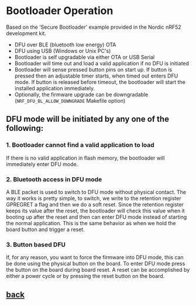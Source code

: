 # Bootloader Operation
 Based on the 'Secure Bootloader' example provided in the Nordic nRF52 development kit. 
- DFU over BLE (bluetooth low energy) OTA 
- DFU using USB (Windows or Unix PC's)
- Bootloader is self upgradable via either OTA or USB Serial
- Bootloader will time out and load a valid application if no DFU is initiated 
- Bootloader will sense pressed button pins on start up.
  If button is pressed then an adjustable timer starts, when timed out enters DFU mode. 
  If button is released before timeout, the bootloader will start the installed application immediately.
- Optionally, the firmware upgrade can be downgradable (`NRF_DFU_BL_ALLOW_DOWNGRADE` Makefile option)

## DFU mode will be initiated by any one of the following:
  ### 1. Bootloader cannot find a valid application to load
  If there is no valid application in flash memory, the bootloader will immediately enter DFU mode.
  ### 2. Bluetooth access in DFU mode
  A BLE packet is used to switch to DFU mode without physical contact. The way it works is pretty simple, to switch, we write to the retention register GPREGRET a flag and then we do a soft reset. Since the retention register keeps its value after the reset, the bootloader will check this value when it booting up after the reset and then can enter DFU mode instead of starting the normal application. This is the same behavior as when we hold the board button and trigger a reset.
  ### 3. Button based DFU 
  If, for any reason, you want to force the firmware into DFU mode, this can be done using the physical button on the board. To enter DFU mode press the button on the board during board reset. A reset can be accomplished by either a power cycle or by pressing the reset button on the board. 




## [back](../README.md)